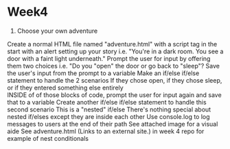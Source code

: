 # Week4
1. Choose your own adventure

Create a normal HTML file named "adventure.html" with a script tag in the <head>
start with an alert setting up your story
i.e. "You're in a dark room. You see a door with a faint light underneath."
Prompt the user for input by offering them two choices
i.e. "Do you "open" the door or go back to "sleep"?
Save the user's input from the prompt to a variable
Make an if/else if/else statement to handle the 2 scenarios
If they chose open, if they chose sleep, or if they entered something else entirely  
INSIDE of of those blocks of code, prompt the user for input again and save that to a variable
Create another if/else if/else statement to handle this second scenario
This is a "nested" if/else
There's nothing special about nested if/elses except they are inside each other
Use console.log to log messages to users at the end of their path
See attached image for a visual aide
See adventure.html (Links to an external site.) in week 4 repo for example of nest conditionals
